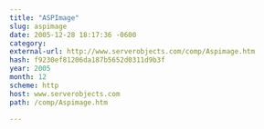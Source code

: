 ```yaml
---
title: "ASPImage"
slug: aspimage
date: 2005-12-28 18:17:36 -0600
category: 
external-url: http://www.serverobjects.com/comp/Aspimage.htm
hash: f9230ef81206da187b5652d0311d9b3f
year: 2005
month: 12
scheme: http
host: www.serverobjects.com
path: /comp/Aspimage.htm

---
```



